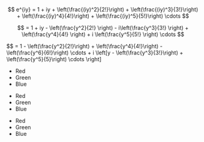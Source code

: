 $$
e^{iy}  = 1 + iy + \left(\frac{(iy)^2}{2!}\right)  + \left(\frac{(iy)^3}{3!}\right) + \left(\frac{(iy)^4}{4!}\right) + \left(\frac{(iy)^5}{5!}\right) \cdots 
$$ 

$$
= 1 + iy - \left(\frac{y^2}{2!} \right) - i\left(\frac{y^3}{3!} \right) +  \left(\frac{y^4}{4!} \right) + i \left(\frac{y^5}{5!} \right) \cdots  
$$

$$
= 1 - \left(\frac{y^2}{2!}\right) +  \left(\frac{y^4}{4!}\right) -  \left(\frac{y^6}{6!}\right) \cdots + i \left[y - \left(\frac{y^3}{3!}\right) + \left(\frac{y^5}{5}\right) \cdots \right]

*   Red
*   Green
*   Blue



+   Red
+   Green
+   Blue



-   Red
-   Green
-   Blue